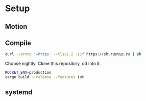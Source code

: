# Setup

<!--- TODO validate -->

## Motion

<!--- TODO add motion -->

## Compile

```sh
curl --proto '=https' --tlsv1.2 -sSf https://sh.rustup.rs | sh
```

Choose nightly.
Clone this repository, cd into it.

<!--- TODO add fix for libsqlite.so -->

```sh
ROCKET_ENV=production
cargo build --release --features iot
```

## systemd

<!--- TODO add system -->
